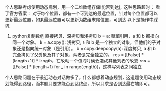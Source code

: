 个人思路考虑使用动态规划，用一个二维数组存储i能否到达j，这种思路超时；
看了官方答案： 对于每个位置，都有一个可到达的最远位置，针对每个位置都可以更新最远位置，如果最远位置可以更新为数组末尾位置，可到达
以下是操作中踩坑
1.  python复制数组 直接拷贝、深拷贝和浅拷贝
    b = a: 赋值引用，a 和 b 都指向同一个对象。
    b = a.copy(): 浅拷贝, a 和 b 是一个独立的对象，但他们的子对象还是指向统一对象（是引用）。
    b = copy.deepcopy(a): 深度拷贝, a 和 b 完全拷贝了父对象及其子对象，两者是完全独立的。
    res = [[False] * (length+1)] * length，在改动一个值的时候会造成其他列表的改变
    res = [[False] * (length+1) for _ in range(length)]，这样写列表之间独立

个人思路问题在于最近动态对话做多了，什么都想着动态规划，这道题使用动态规划能得到路径，而本题只要求能否到达终点，所以只求是否到达最右端即可。